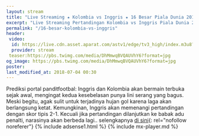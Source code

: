 ```yaml
---
layout: stream
title: "Live Streaming ★ Kolombia vs Inggris ★ 16 Besar Piala Dunia 2018"
excerpt: "Live Streaming Pertandingan Kolombia vs Inggris Piala Dunia 2018 16 Besar Babak Knock Out"
permalink: "/16-besar-kolombia-vs-inggris"
header:
 video:
  id: https://live.cdn.asset.aparat.com/astv1/edge/tv3_high/index.m3u8?wmsAuthSign=618ec5a28a2ec620ac62d63c3f7124bd
  provider: stream
 teaser:https://pbs.twimg.com/media/DhMmwqBVQAUVhY6?format=jpg
og_image: https://pbs.twimg.com/media/DhMmwqBVQAUVhY6?format=jpg
poster: 
last_modified_at: 2018-07-04 00:30
---
```


Prediksi portal panditfootbal: Inggris dan Kolombia akan bermain terbuka sejak awal, mengingat kedua kesebelasan punya lini serang yang bagus. Meski begitu, agak sulit untuk terjadinya hujan gol karena laga akan berlangsung ketat. Kemungkinan, Inggris akan memenangi pertandingan dengan skor tipis 2-1. Kecuali jika pertandingan dilanjutkan ke babak adu penalti, narasinya akan berbeda lagi.. selengkapnya [di sini](https://www.panditfootball.com/analisa-pertandingan/211666/SPN/180703/prediksi-kolombia-vs-inggris-permainan-terbuka-yang-menantang){: rel="nofollow noreferer"}
{% include adsense1.html %}
{% include mx-player.md %}
